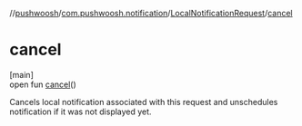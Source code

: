//[pushwoosh](../../../index.md)/[com.pushwoosh.notification](../index.md)/[LocalNotificationRequest](index.md)/[cancel](cancel.md)

# cancel

[main]\
open fun [cancel](cancel.md)()

Cancels local notification associated with this request and unschedules notification if it was not displayed yet.
